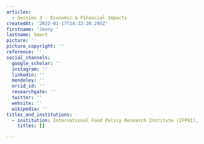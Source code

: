 ```yaml
---
articles:
  - Session 3 - Economic & Financial Impacts
createdAt: '2022-01-17T14:32:20.295Z'
firstname: 'Jenny '
lastname: Smart
picture: ''
picture_copyright: ''
reference: ''
social_channels:
  google_scholar: ''
  instagram: ''
  linkedin: ''
  mendeley: ''
  orcid_id: ''
  researchgate: ''
  twitter: ''
  website: ''
  wikipedia: ''
titles_and_institutions:
  - institution: International Food Policy Research Institute (IFPRI), USA
    titles: []

---
```

